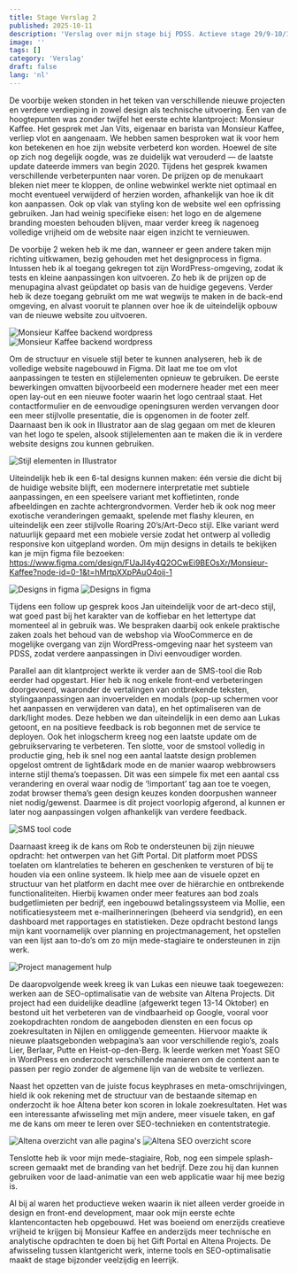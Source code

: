 ```yaml
---
title: Stage Verslag 2
published: 2025-10-11
description: 'Verslag over mijn stage bij PDSS. Actieve stage 29/9-10/10'
image: ''
tags: []
category: 'Verslag'
draft: false 
lang: 'nl'
---
```

De voorbije weken stonden in het teken van verschillende nieuwe projecten en verdere verdieping in zowel design als technische uitvoering. Een van de hoogtepunten was zonder twijfel het eerste echte klantproject: Monsieur Kaffee. Het gesprek met Jan Vits, eigenaar en barista van Monsieur Kaffee, verliep vlot en aangenaam. We hebben samen besproken wat ik voor hem kon betekenen en hoe zijn website verbeterd kon worden. Hoewel de site op zich nog degelijk oogde, was ze duidelijk wat verouderd — de laatste update dateerde immers van begin 2020.
Tijdens het gesprek kwamen verschillende verbeterpunten naar voren. De prijzen op de menukaart bleken niet meer te kloppen, de online webwinkel werkte niet optimaal en mocht eventueel verwijderd of herzien worden, afhankelijk van hoe ik dit kon aanpassen. Ook op vlak van styling kon de website wel een opfrissing gebruiken. Jan had weinig specifieke eisen: het logo en de algemene branding moesten behouden blijven, maar verder kreeg ik nagenoeg volledige vrijheid om de website naar eigen inzicht te vernieuwen.



De voorbije 2 weken heb ik me dan, wanneer er geen andere taken mijn richting uitkwamen, bezig gehouden met het designprocess in figma. Intussen heb ik al toegang gekregen tot zijn WordPress-omgeving, zodat ik tests en kleine aanpassingen kon uitvoeren. Zo heb ik de prijzen op de menupagina alvast geüpdatet op basis van de huidige gegevens. Verder heb ik deze toegang gebruikt om me wat wegwijs te maken in de back-end omgeving, en alvast vooruit te plannen over hoe ik de uiteindelijk opbouw van de nieuwe website zou uitvoeren. 

![Monsieur Kaffee backend wordpress](./Images/MK1.png)
![Monsieur Kaffee backend wordpress](./Images/MK2.png)


Om de structuur en visuele stijl beter te kunnen analyseren, heb ik de volledige website nagebouwd in Figma. Dit laat me toe om vlot aanpassingen te testen en stijlelementen opnieuw te gebruiken. De eerste bewerkingen omvatten bijvoorbeeld een modernere header met een meer open lay-out en een nieuwe footer waarin het logo centraal staat. Het contactformulier en de eenvoudige openingsuren werden vervangen door een meer stijlvolle presentatie, die is opgenomen in de footer zelf. Daarnaast ben ik ook in Illustrator aan de slag gegaan om met de kleuren van het logo te spelen, alsook stijlelementen aan te maken die ik in verdere website designs zou kunnen gebruiken.

![Stijl elementen in Illustrator](./Images/Illustrator1.png)


Uiteindelijk heb ik een 6-tal designs kunnen maken: één versie die dicht bij de huidige website blijft, een modernere interpretatie met subtiele aanpassingen, en een speelsere variant met koffietinten, ronde afbeeldingen en zachte achtergrondvormen. Verder heb ik ook nog meer exotische veranderingen gemaakt, spelende met flashy kleuren, en uiteindelijk een zeer stijlvolle Roaring 20’s/Art-Deco stijl. Elke variant werd natuurlijk gepaard met een mobiele versie zodat het ontwerp al volledig responsive kon uitgepland worden. Om mijn designs in details te bekijken kan je mijn figma file bezoeken: https://www.figma.com/design/FUaJl4y4Q2OCwEi9BEOsXr/Monsieur-Kaffee?node-id=0-1&t=hMrtpXXpPAuO4oij-1

![Designs in figma](./Images/figma1.png)
![Designs in figma](./Images/figma2.png)

Tijdens een follow up gesprek koos Jan uiteindelijk voor de art-deco stijl, wat goed past bij het karakter van de koffiebar en het lettertype dat momenteel al in gebruik was. We bespraken daarbij ook enkele praktische zaken zoals het behoud van de webshop via WooCommerce en de mogelijke overgang van zijn WordPress-omgeving naar het systeem van PDSS, zodat verdere aanpassingen in Divi eenvoudiger worden.

Parallel aan dit klantproject werkte ik verder aan de SMS-tool die Rob eerder had opgestart. Hier heb ik nog enkele front-end verbeteringen doorgevoerd, waaronder de vertalingen van ontbrekende teksten, stylingaanpassingen aan invoervelden en modals (pop-up schermen voor het aanpassen en verwijderen van data), en het optimaliseren van de dark/light modes. Deze hebben we dan uiteindelijk in een demo aan Lukas getoont, en na positieve feedback is rob begonnen met de service te deployen. Ook het inlogscherm kreeg nog een laatste update om de gebruikservaring te verbeteren. Ten slotte, voor de smstool volledig in productie ging, heb ik snel nog een aantal laatste design problemen opgelost omtrent de light&dark mode en de manier waarop webbrowsers interne stijl thema’s toepassen. Dit was een simpele fix met een aantal css verandering en overal waar nodig de ‘!important’ tag aan toe te voegen, zodat browser thema’s geen design keuzes konden doorpushen wanneer niet nodig/gewenst. Daarmee is dit project voorlopig afgerond, al kunnen er later nog aanpassingen volgen afhankelijk van verdere feedback.

![SMS tool code](./Images/SMStool.png)



Daarnaast kreeg ik de kans om Rob te ondersteunen bij zijn nieuwe opdracht: het ontwerpen van het Gift Portal. Dit platform moet PDSS toelaten om klantrelaties te beheren en geschenken te versturen of bij te houden via een online systeem. Ik hielp mee aan de visuele opzet en structuur van het platform en dacht mee over de hiërarchie en ontbrekende functionaliteiten. Hierbij kwamen onder meer features aan bod zoals budgetlimieten per bedrijf, een ingebouwd betalingssysteem via Mollie, een notificatiesysteem met e-mailherinneringen (beheerd via sendgrid), en een dashboard met rapportages en statistieken. Deze opdracht bestond langs mijn kant voornamelijk over planning en projectmanagement, het opstellen van een lijst aan to-do’s om zo mijn mede-stagiaire te ondersteunen in zijn werk.

![Project management hulp](./Images/Projectmanagement.png)


De daaropvolgende week kreeg ik van Lukas een nieuwe taak toegewezen: werken aan de SEO-optimalisatie van de website van Altena Projects. Dit project had een duidelijke deadline (afgewerkt tegen 13-14 Oktober) en bestond uit het verbeteren van de vindbaarheid op Google, vooral voor zoekopdrachten rondom de aangeboden diensten en een focus op zoekresultaten in Nijlen en omliggende gemeenten. Hiervoor maakte ik nieuwe plaatsgebonden webpagina’s aan voor verschillende regio’s, zoals Lier, Berlaar, Putte en Heist-op-den-Berg. Ik leerde werken met Yoast SEO in WordPress en onderzocht verschillende manieren om de content aan te passen per regio zonder de algemene lijn van de website te verliezen. 


Naast het opzetten van de juiste focus keyphrases en meta-omschrijvingen, hield ik ook rekening met de structuur van de bestaande sitemap en onderzocht ik hoe Altena beter kon scoren in lokale zoekresultaten. Het was een interessante afwisseling met mijn andere, meer visuele taken, en gaf me de kans om meer te leren over SEO-technieken en contentstrategie.

![Altena overzicht van alle pagina's](./Images/Altena1.png)
![Altena SEO overzicht score](./Images/Altena2.png)


Tenslotte heb ik voor mijn mede-stagiaire, Rob, nog een simpele splash-screen gemaakt met de branding van het bedrijf. Deze zou hij dan kunnen gebruiken voor de laad-animatie van een web applicatie waar hij mee bezig is.


Al bij al waren het productieve weken waarin ik niet alleen verder groeide in design en front-end development, maar ook mijn eerste echte klantencontacten heb opgebouwd. Het was boeiend om enerzijds creatieve vrijheid te krijgen bij Monsieur Kaffee en anderzijds meer technische en analytische opdrachten te doen bij het Gift Portal en Altena Projects. De afwisseling tussen klantgericht werk, interne tools en SEO-optimalisatie maakt de stage bijzonder veelzijdig en leerrijk.
